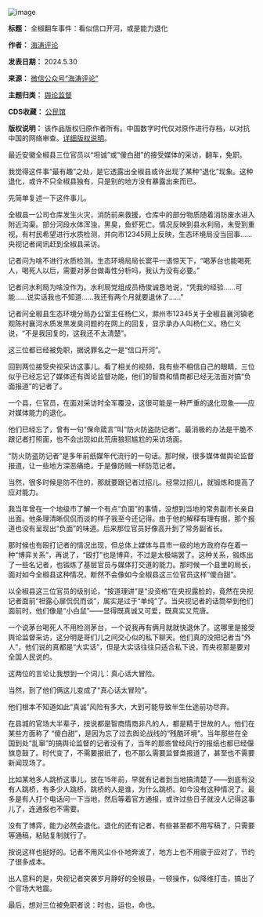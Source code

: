 ![image](https://chinadigitaltimes.net/chinese/files/2024/05/post-708398-665a6d5352147.)




**标题：** 全椒翻车事件：看似信口开河，或是能力退化  

**作者：** [海涛评论](https://chinadigitaltimes.net/space/海涛评论)  

**发表日期：** 2024.5.30  

**来源：** [微信公众号“海涛评论”](https://web.archive.org/web/https://mp.weixin.qq.com/s/UiyAd5I_1UmuAV8CM7jaCQ)  

**主题归类：** [舆论监督](https://chinadigitaltimes.net/space/舆论监督)  

**CDS收藏：** [公民馆](https://chinadigitaltimes.net/space/%E5%85%AC%E6%B0%91%E9%A6%86)  

**版权说明：** 该作品版权归原作者所有。中国数字时代仅对原作进行存档，以对抗中国的网络审查。[详细版权说明](https://chinadigitaltimes.net/chinese/copyright)。


最近安徽全椒县三位官员以“坦诚”或“傻白甜”的接受媒体的采访，翻车，免职。


我觉得这件事“最有趣”之处，是它透露出全椒县或许出现了某种“退化”现象。这种退化，或许不只全椒县独有，只是别的地方没有暴露出来而已。


先简单复述一下这件事儿。


全椒县一公司仓库发生火灾，消防前来救援，仓库中的部分物质随着消防废水进入附近沟渠。部分河段水体浑浊，黑臭，鱼虾死亡。情况反映到县水利局，未受到重视，有村民希望进行水质检测，并向市12345网上反映，生态环境局没当回事……央视记者闻讯赶到全椒县采访。


记者问为啥不进行水质检测。生态环境局局长窦平一语惊天下，“喝茅台也能喝死人，喝死人以后，需要对茅台做毒性分析吗，我认为没有必要。”


记者问水利局为啥没作为。水利局党组成员杨俊诚恳地说，“凭我的经验……可能……说实话我也不知道……我还有两个月就要退休了……”


记者问全椒县生态环境分局办公室主任杨仁义，滁州市12345关于全椒县襄河镇老观陈村襄河水质发黑发臭问题的在网上的回复，显示承办人叫杨仁义。杨仁义说，“不是我回复的，这我还不太清楚”。


这三位都已经被免职，据说罪名之一是“信口开河”。


回到两位接受央视采访这事儿。看了相关的视频，我有些不相信自己的眼睛，三位似乎已经忘记了媒体还有舆论监督功能，他们的智商和情商都已经无法面对搞“负面报道”的记者了。


一个县，仨官员，在面对采访时全军覆没，这很可能是一种严重的退化现象——应对媒体能力的退化。


他们已经忘了，曾有一句“保命箴言”叫“防火防盗防记者”。最消极的办法是干脆不跟记者打照面，也不会出现如此荒唐狼狈尴尬的采访场面。


“防火防盗防记者”是多年前纸媒年代流行的一句话。那时候，很多媒体做舆论监督报道，让一些地方深恶痛绝，于是像防贼一样防范记者。


当然，很多时候是防不住的，那就要跟记者过招儿。经常过招儿，就锻炼和提高了应对能力。


我当年曾在一个地级市了解一个有点“负面”的事情，没想到当地的常务副市长亲自出面。他条理清晰侃侃而谈的样子我至今还记得。由于他的解释有理有据，那个报道也没有呈现出“负面”的味道。后来那位官员好像高升到了常务副省长。


那时候也有殴打记者的情况出现，但总体上媒体与县市一级的地方政府存在着一种“博弈关系”，再说了，“殴打”也是博弈，不过是太极端罢了。这种关系，锻炼出了一些名记者，也锻炼了基层官员与媒体打交道的能力。那时候一个县里的局长，面对如今全椒县这种情况，断然不会像如今全椒县这三位官员这样“傻白甜”。


以全椒县这三位官员的级别论，“按道理讲”是“没资格”在央视露脸的，竟然在央视记者面前“袒露心扉侃侃而谈”，属实是过于“单纯”了。当央视记者的话筒举到他们面前时，他们像是“小白鼠”——显得既真诚又可爱，既真实又荒唐。


一个说茅台喝死人不用检测茅台，一个说我再有俩月就就快退休了。这哪里是接受舆论监督采访，这分明是哥们儿之间交心似的私下聊天。他们真的没把记者当“外人”，他们说的真都是“大实话”，但是大实话往往只适合私下说，而央视那是要对全国人民说的。


这两位的言论让我想到一个词儿：真心话大冒险。


当然，到了他们俩这儿变成了“真心话太冒险”。


他们根本不知道如此“真诚”风险有多大，大到可能导致半生仕途前功尽弃。


在县城的官场大半辈子，按说都是智商情商非凡的人，都是精于世故的人。他们在某些方面称了 “傻白甜”，是因为忘了过去舆论战线的“残酷环境”。当年那些在全国到处“乱窜”的搞舆论监督的记者没有了，当年的那些曾经风行的报纸也都已经偃旗息鼓了。时代变了，不需要报纸了，也不那么需要监督类报道了，甚至也不需要新闻现场了。


比如某地多人跳桥这事儿，放在15年前，早就有记者到当地搞清楚了——到底有没有人跳桥，有多少人跳桥，跳桥的人是谁，为什么跳桥。如今没有这种情况了。最多是有人打个电话问一下当地，然后等着官方通报，或许过些日子就没人记得这事儿了，连通报也不需要。


没有了博弈，能力必然会退化。退化的还有记者，有些甚至都不用写稿了，只需要等通稿，粘贴复制就行了。


按说这样也挺好的。记者不用风尘仆仆地奔波了，地方上也不用疲于应对了，节约了很多成本。


出人意料的是，央视记者突袭岁月静好的全椒县，一顿操作，似降维打击，搞出了个官场大地震。


最后，想对三位被免职者说：时也，运也，命也。

